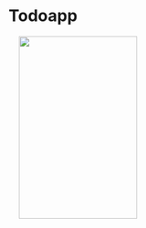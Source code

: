 # Todoapp
<p>&nbsp;<a href="https://blogger.googleusercontent.com/img/b/R29vZ2xl/AVvXsEgprUw-UhrB338vC495ebonJ5AsGoz6QcQBTnTxRz0AFXllyAyYFRkCH4hSCgPt-tdNY1AzAM_gAIVbDi7tdCp9McI-6EmKVJgOEJM5kW2zNodCzbfp-P0TPfu2uV5iUbinLE82qdOJEeKO8-0JJGsTkXdlyVW3DGUYDkfI2dDJmvpKB_GoGK_16cU2-mU/s1980/todo.jpg" style="margin-left: 1em; margin-right: 1em;"><img border="0" data-original-height="1980" data-original-width="1280" height="320" src="https://blogger.googleusercontent.com/img/b/R29vZ2xl/AVvXsEgprUw-UhrB338vC495ebonJ5AsGoz6QcQBTnTxRz0AFXllyAyYFRkCH4hSCgPt-tdNY1AzAM_gAIVbDi7tdCp9McI-6EmKVJgOEJM5kW2zNodCzbfp-P0TPfu2uV5iUbinLE82qdOJEeKO8-0JJGsTkXdlyVW3DGUYDkfI2dDJmvpKB_GoGK_16cU2-mU/s320/todo.jpg" width="207" /></a></p>

